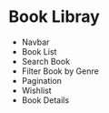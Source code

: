 # Book Libray

- Navbar
- Book List
- Search Book
- Filter Book by Genre
- Pagination
- Wishlist
- Book Details
